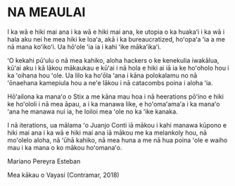 NA MEAULAI
==========

I ka wā e hiki mai ana i ka wā e hiki mai ana, ke utopia o ka huakaʻi i ka wā i hala aku nei he mea hiki ke loaʻa, akā i ka bureaucratized, hoʻopaʻa ʻia a me nā mana koʻikoʻi. Ua hōʻole ʻia ia i kahi ʻike mākaʻikaʻi.

ʻO kekahi pūʻulu o nā mea kahiko, aloha hackers o ke kenekulia iwakālua, kūʻai aku i kā lākou mākaukau e kūʻai i nā hola e hiki ai iā ia ke hoʻoholo hou i ka ʻoihana hou ʻole. Ua lilo ka hoʻōla ʻana i kāna polokalamu no nā ʻōnaehana kamepiula hou a neʻe lākou i nā catacombs poina i aloha ʻia.

Hōʻailona ka manaʻo o Stix a me kāna mau hoa i nā heerations pōʻino e hiki ke hoʻololi i nā mea āpau, a i ka manawa like, e hoʻomaʻamaʻa i ka manaʻo ʻana he manawa nui ia, he loiloi mea ʻole no ka ʻike kanaka.

I nā iterations, ua mālama ʻo Juanjo Conti iā mākou i kahi manawa kūpono e hiki mai ana i ka wā e hiki mai ana iā mākou me ka melankoly hou, nā moʻolelo aloha, nā ʻūhā kahiko, nā mea huna a me nā hua poina ʻole e waiho mau i ka mana o ko mākou hoʻomanaʻo.

Mariano Pereyra Esteban

Mea kākau o Vayasí (Contramar, 2018)
